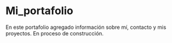 # Mi_portafolio
En este portafolio agregado información sobre mí, contacto y mis proyectos. En proceso de construcción.
